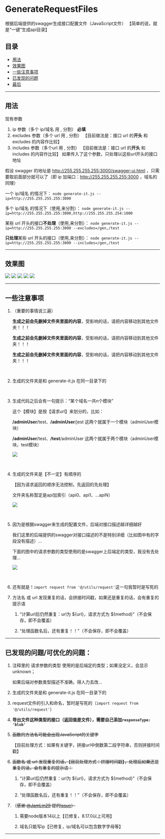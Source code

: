 # GenerateRequestFiles

根据后端提供的swagger生成接口配置文件（JavaScript文件）
【简单的说，就是“一键”生成api目录】

## 目录

- [用法](#用法)
- [效果图](#效果图)
- [一些注意事项](#一些注意事项)
- [已发现的问题](#已发现的问题)
- [最后](#最后)

---

## <a name="用法">用法</a>

现有参数

1. ip 参数（多个 ip/域名 用 , 分割） **必填**
2. excludes 参数（多个 url 用 , 分割）
    【目前做法是：接口 url 的**开头** 和 excludes 的内容作比较】
3. includes 参数（多个url 用 , 分割）
    【目前做法是：接口 url 的**开头** 和 includes 的内容作比较】
    如果传入了这个参数，只处理以这些url开头的接口地址

假设 swagger 的地址是 <http://255.255.255.255:3000/swagger-ui.html> ，只需要取前面部分就可以了（即 ip 加端口：<http://255.255.255.255:3000> ，域名的同理）

一个 ip/域名 的情况下：
`node generate-it.js --ip=http://255.255.255.255:3000`

多个 ip/域名 的情况下（使用,来分割）：
`node generate-it.js --ip=http://255.255.255.255:3000,http://255.255.255.254:1000`

某些 url 开头的接口**不处理**（使用,来分割）：
`node generate-it.js --ip=http://255.255.255.255:3000 --excludes=/gen,/test`

**只处理**某些 url 开头的接口（使用,来分割）：
`node generate-it.js --ip=http://255.255.255.255:3000 --includes=/gen,/test`

---

## <a name="效果图">效果图</a>

<img src="./images/runIt.jpg">
<img src="./images/runIt2.jpg">
<img src="./images/result2.jpg">
<img src="./images/result.jpg">
<img src="./images/jsContent.jpg">

---

## <a name="一些注意事项">一些注意事项</a>

1. （重要的事情说三遍）

    **生成之前会先删掉文件夹里面的内容**，受影响的话，请把内容移动到其他文件夹！！！

    **生成之前会先删掉文件夹里面的内容**，受影响的话，请把内容移动到其他文件夹！！！

    **生成之前会先删掉文件夹里面的内容**，受影响的话，请把内容移动到其他文件夹！！！

<br/>

2. 生成的文件夹是和 generate-it.js 在同一目录下的

<br/>

3. 生成代码之后会有一句提示：“某个域名一共n个模块”

    这个【模块】是按【请求url】来划分的，比如：

    **/adminUser**/test、**/adminUser**/jest
    这两个就属于一个模块（adminUser模块）

    **/adminUser**/test、**/test**/adminUser
    这两个就属于两个模块（adminUser模块，test模块）

    <img src="./images/result.jpg">

<br/>

4. 生成的文件夹是【不一定】有顺序的

    【因为请求返回的顺序无法控制，先返回的先处理】

    文件夹名称暂定是api加索引（api0、api1、…apiN）

    <img src="./images/result2.jpg">

<br/>

5. 因为是根据swagger来生成的配置文件，后端对接口描述越详细越好

    我们这里的后端提供的swagger对接口描述的不是特别详细（比如图中有的字段没有描述）...

    下面的图中的请求参数的类型使用的是swagger上后端定的类型，我没有去处理...

    <img src="./images/jsContent.jpg">

<br/>

6. 还有就是！`import request from '@/utils/request'`这一句我暂时是写死的

7. 方法名 或 url 发现重复的话，会拼接时间戳，如果还是重复的话，会有重复的提示语

    1. “计算url后仍然重复：url为 \$\{url\}，请求方式为 \$\{method\}”（不会保存，即不会覆盖）

    2. “处理函数名后，还有重复！！”（不会保存，即不会覆盖）

---

## <a name="已发现的问题">已发现的问题/可优化的问题：</a>

1. 注释里的 请求参数的类型 使用的是后端定的类型；如果没定义，会显示unknown；

    如果后端对参数类型描述不准确，得人力去改…

2. 生成的文件夹是和 generate-it.js 在同一目录下的

3. request文件的引入和命名，暂时是写死的（`import request from '@/utils/request'`）

4. **导出文件这种类型的接口（返回值是文件），需要自己添加`responseType: 'blob'`**

5. ~~函数的方法名可能会出现JavaScript的关键字~~

    【目前处理方式：如果有关键字，拼接url中倒数第二段字符串，否则拼接时间戳】

6. ~~函数名 或 url 发现重复的话，【目前处理方式：拼接时间戳】，处理后如果还是重复的话，会有重复的提示语：~~

    1. “计算url后仍然重复：url为 \$\{url\}，请求方式为 \$\{method\}”（不会保存，即不会覆盖）

    2. “处理函数名后，还有重复！！”（不会保存，即不会覆盖）

7. （~~感谢 [@JamLin29](https://github.com/JamLin29) 提的[issue](https://github.com/littleHiuman/GenerateRequestFiles/issues/1)）~~

   1. 需要node版本14以上【已修复，8.17.0以上可用】

   2. 域名只能写ip【已修复，ip/域名可以包含数字字母等】

---
